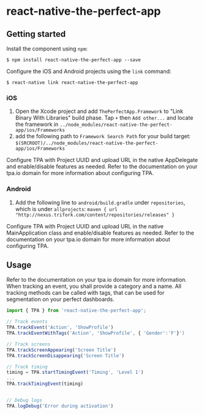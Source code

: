 
# react-native-the-perfect-app

## Getting started

Install the component using `npm`:

`$ npm install react-native-the-perfect-app --save`

Configure the iOS and Android projects using the `link` command:

`$ react-native link react-native-the-perfect-app`

### iOS

1. Open the Xcode project and add `ThePerfectApp.Framework` to "Link Binary With Libraries" build phase. Tap `+` then `Add other...` and locate the framework in `../node_modules/react-native-the-perfect-app/ios/Frameworks`
2. add the following path to `Framework Search Path` for your build target: `$(SRCROOT)/../node_modules/react-native-the-perfect-app/ios/Frameworks`

Configure TPA with Project UUID and upload URL in the native AppDelegate and enable/disable features as needed. Refer to the documentation on your tpa.io domain for more information about configuring TPA.

### Android

1. Add the following line to `android/build.gradle` under `repositories`, which is under `allprojects`:
    `maven { url "http://nexus.trifork.com/content/repositories/releases" }`

Configure TPA with Project UUID and upload URL in the native MainApplication class and enable/disable features as needed. Refer to the documentation on your tpa.io domain for more information about configuring TPA.

## Usage

Refer to the documentation on your tpa.io domain for more information. When tracking an event, you shall provide a category and a name. All tracking methods can be called with tags, that can be used for segmentation on your perfect dashboards.

```javascript
import { TPA } from 'react-native-the-perfect-app';

// Track events
TPA.trackEvent('Action', 'ShowProfile')
TPA.trackEventWithTags('Action', 'ShowProfile', { 'Gender':'F'}')

// Track screens
TPA.trackScreenAppearing('Screen Title')
TPA.trackScreenDisappearing('Screen Title')

// Track timing
timing = TPA.startTimingEvent('Timing', 'Level 1')
...
TPA.trackTimingEvent(timing)


// Debug logs
TPA.logDebug('Error during activation')

```

